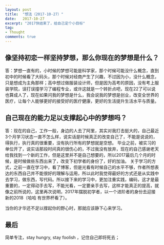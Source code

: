 ```yaml
---
layout: post
title:  "想法（2017-10-27）"
date:   2017-10-27
excerpt: "2017快结束了，给自己定个小目标"
tag:
- Thought
comments: true
---
```


## 像坚持初恋一样坚持梦想，那么你现在的梦想是什么？
答：梦想一直有的，小时候的梦想可能是科学家，那个时候可能没什么概念，直到初中的时候看了大码头，那个时候对经商产生了兴趣，不过因为小，没什么概念，只是想成为主角那样；高中想过做服装设计师，但是因为高考的原因，没有考上服装学院，误打误撞学习了编程专业，或许这就是一个转折点吧，现在22了可以说也算成人了，现在如果问我的梦想是什么，我会说我的梦想是创业，改变全世界的医疗，让每个人能够更好的接受好的医疗健康，更好的生活提升生活水平与质量。


## 自己现在的能力足以支撑起心中的梦想吗？
答：现在的自己，工作一般，身边的人去了阿里，其实对我打击挺大的，自己最近3个月学习状态一直不怎么样，说实话是时候真正的改变自己了，不能是说说的，得执行，执行真的很重要，没有执行所有的梦想就是空想。
毕业之前，被实习的单位开了，说实话那段时间真的很伤心的，不过我没有放弃，现在的自己感谢老天给我找到一个新的工作，但是这里并不是自己想要的，所以2017最后几个月的时候，是时候做些东西出来了，改变下初学者的身份了，好的加油。
关于学习的方式，之前一直在学习中，看了博客，但是光看有时候自己的水平不够，作者所想表达的东西自己并不能很好的理解与运用，所以此时我觉得最好的方式还是从实践中去学习，做东西，写代码。所以接下来的学习中，更加注重实践，编码，这才是最重要的，一定得动手去写，不能光看，一定要亲手去写，这样才能真正的提高，就像之前所说的，这里再次说明，2017年摆脱初学者，以一个进阶者的身份去迎接新的2018（哈哈 有世界杯看了）。

当你的才华还不足以撑起你的野心时，那就应该静下心来学习。


## 最后
简单专注，stay hungry, stay foolish ，记住自己即将死去；
